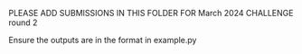 PLEASE ADD SUBMISSIONS IN THIS FOLDER FOR March 2024 CHALLENGE round 2

Ensure the outputs are in the format in example.py
